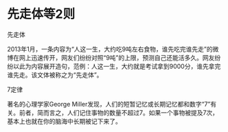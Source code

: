 # 先走体等2则

先走体 

2013年1月，一条内容为“人这一生，大约吃9吨左右食物，谁先吃完谁先走”的微博在网上迅速传开，网友们纷纷对照“9吨”的上限，预测自己还能活多久。网友纷纷以此为内容展开造句，范例：人这一生，大约就是考试拿到9000分，谁先拿完谁先走。该文体被称之为“先走体”。 

7定律 

著名的心理学家George Miller发现，人们的短暂记忆或长期记忆都和数字“7”有关。前者，简而言之，人们记住事物的数量不超过7。如果一个事物被提及7次，基本上也就在你的脑海中长期被记下来了。